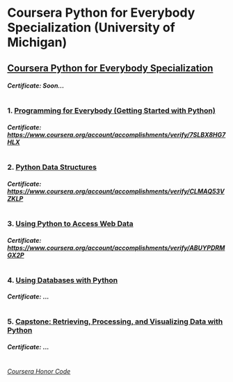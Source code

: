 # Coursera Python for Everybody Specialization (University of Michigan)


## [Coursera Python for Everybody Specialization](https://www.coursera.org/specializations/python)
####    *Certificate:* _Soon..._
#

### 1. [Programming for Everybody (Getting Started with Python)](https://www.coursera.org/learn/python)

####    *Certificate:* _https://www.coursera.org/account/accomplishments/verify/7SLBX8HG7HLX_
#
### 2. [Python Data Structures](https://www.coursera.org/learn/python-data)

####    *Certificate:* _https://www.coursera.org/account/accomplishments/verify/CLMAQ53VZKLP_
#   
### 3. [Using Python to Access Web Data](https://www.coursera.org/learn/python-network-data)

####    *Certificate:* _https://www.coursera.org/account/accomplishments/verify/ABUYPDRMGX2P_
#   
### 4. [Using Databases with Python](https://www.coursera.org/learn/python-databases)

####    *Certificate:* ...
#
### 5. [Capstone: Retrieving, Processing, and Visualizing Data with Python](https://www.coursera.org/learn/python-data-visualization)

####    *Certificate:* ...
#


[*Coursera Honor Code*](https://www.coursera.support/s/article/209818863-Coursera-Honor-Code?language=en_US)
